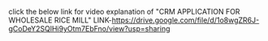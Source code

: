 click the below link for video explanation of "CRM APPLICATION FOR WHOLESALE RICE MILL"
LINK-https://drive.google.com/file/d/1o8wgZR6J-gCoDeY2SQlHi9yOtm7EbFno/view?usp=sharing
